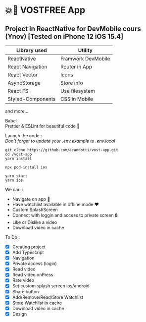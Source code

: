 # 💥📱 VOSTFREE App

## Project in ReactNative for DevMobile cours (Ynov) [Tested on iPhone 12 iOS 15.4]

| Library used      | Utility            |
| ----------------- | ------------------ |
| ReactNative       | Framwork DevMobile |
| React Navigation  | Router in App      |
| React Vector      | Icons              |
| AsyncStorage      | Store info         |
| React FS          | Use filesystem     |
| Styled-Components | CSS in Mobile      |

and more...

Babel  
Prettier & ESLint for beautiful code 🥰

Launch the code :  
_Don't forget to update your .env.example to .env.local_

```
git clone https://github.com/ecandotti/vost-app.git
cd /vost-app
yarn install

npx pod-install ios

yarn start
yarn ios
```

We can :

-   Navigate on app 🚗
-   Have watchlist available in offline mode ♥️
-   Custom SplashScreen
-   Connect with loggin and access to private screen 🔒
-   Like or Dislike a video
-   Download video in cache

To Do :

-   [x] Creating project
-   [x] Add Typescript
-   [x] Navigation
-   [x] Private access (login)
-   [x] Read video
-   [x] Read video onPress
-   [x] Rate video
-   [x] Set custom splash screen ios/android
-   [x] Share button
-   [x] Add/Remove/Read/Store Watchlist
-   [x] Store Watchlist in cache
-   [x] Download video in cache
-   [x] Design
